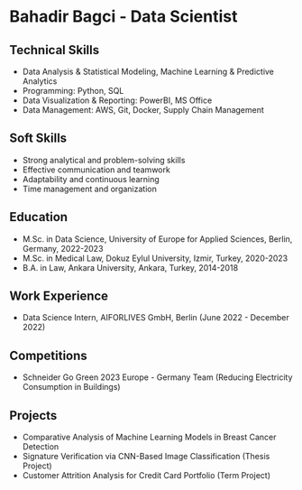 # Bahadir Bagci - Data Scientist

## Technical Skills
- Data Analysis & Statistical Modeling, Machine Learning & Predictive Analytics
- Programming: Python, SQL
- Data Visualization & Reporting: PowerBI, MS Office
- Data Management: AWS, Git, Docker, Supply Chain Management

## Soft Skills
- Strong analytical and problem-solving skills
- Effective communication and teamwork
- Adaptability and continuous learning
- Time management and organization

## Education
- M.Sc. in Data Science, University of Europe for Applied Sciences, Berlin, Germany, 2022-2023
- M.Sc. in Medical Law, Dokuz Eylul University, Izmir, Turkey, 2020-2023
- B.A. in Law, Ankara University, Ankara, Turkey, 2014-2018

## Work Experience
- Data Science Intern, AIFORLIVES GmbH, Berlin (June 2022 - December 2022)

## Competitions
- Schneider Go Green 2023 Europe - Germany Team (Reducing Electricity Consumption in Buildings)

## Projects
- Comparative Analysis of Machine Learning Models in Breast Cancer Detection
- Signature Verification via CNN-Based Image Classification (Thesis Project)
- Customer Attrition Analysis for Credit Card Portfolio (Term Project)
